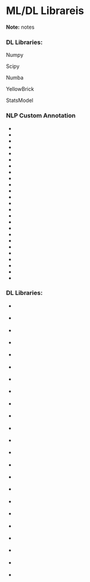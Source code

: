 # ML/DL Librareis

**Note:** notes


### DL Libraries:

Numpy

Scipy

Numba

YellowBrick

StatsModel


### NLP Custom Annotation

* [](https://github.com/doccano/doccano)
* [](https://github.com/doccano/doccano-transformer)
* [](https://github.com/Ismail-therap/NLP-rating-customer-review)
* [](https://github.com/ManivannanMurugavel/spacy-ner-annotator)
* [](https://medium.com/saarthi-ai/how-to-make-your-own-ner-model-with-contexual-word-embeddings-5086276e04a0)
* [](https://gist.github.com/kaustumbh7/6dc0b909dbdfea4ae2428fb77e18273f)
* [](https://towardsdatascience.com/named-entity-recognition-ner-with-bert-in-spark-nlp-874df20d1d77)
* [](https://github.com/vunb/vntk)
* [](https://github.com/ConflictingTheories/spacy_ws)
* [](https://github.com/mvielkind/sous-chef-bot)
* [](https://github.com/ManivannanMurugavel/spacy-ner-annotator)
* [](https://github.com/rickeydas/corespace-ner)
* [](https://github.com/kayasanoori/Spacy_NER)
* [](https://github.com/hurcy/drug_ner)
* [](https://github.com/fabriziomiano/VocabularyAnalyzer)
* [](https://github.com/niraj1234567890/entity_extraction_spaCy)
* [](https://github.com/SCK22/TextMining)
* [](https://github.com/floydhub/named-entity-recognition-template)
* [](https://github.com/mit-nlp/MITIE)
* [](https://github.com/NervanaSystems/nlp-architect/blob/master/tutorials/ner/ner_demo.ipynb)
* [](https://github.com/ICLRandD/Blackstone)
* [](https://github.com/deepmipt/ner)
* [](https://github.com/microsoft/nlp-recipes)
* [](https://stanfordnlp.github.io/CoreNLP/ner.html)
* [](https://github.com/mridultuteja/Custom-Labelled-NER-tagger)


### DL Libraries:

* [](https://github.com/leon-ai/leon)

* [](https://github.com/Picovoice/speech-to-text-benchmark)

* [](https://github.com/robmsmt/KerasDeepSpeech)

* [](https://github.com/MainRo/deepspeech-server)

* [](https://github.com/mozilla/DeepSpeech-examples)

* [](https://github.com/rolczynski/Automatic-Speech-Recognition)

* [](https://github.com/asticode/go-astideepspeech)

* [](https://github.com/jinserk/pytorch-asr)

* [](https://github.com/mozilla/DSAlign)

* [](https://github.com/daanzu/deepspeech-websocket-server)

* [](https://github.com/MyrtleSoftware/deepspeech)

* [](https://github.com/silenterus/deepspeech-cleaner)

* [](https://github.com/reith/deepspeech-playground)

* [](https://github.com/thecodrr/vspeech)

* [](https://github.com/thecodrr/vave)

* [](https://github.com/utunga/DeepSpeech)

* [](https://www.satishchandragupta.com/tech/python-speech-to-text-asr-transcriber-with-mozilla-deepspeech.html)

* [](https://github.com/thecodrr/vave)

* [](https://github.com/noahchalifour/baidu-deepspeech2)

* [](https://github.com/hauptdigital/deepspeech-notes)

* [](https://github.com/crazymidnight/speech-recognition)

* [](https://github.com/ynop/deepspeech-german)

* [](https://github.com/MainRo/deepspeech-server)


    
	
	